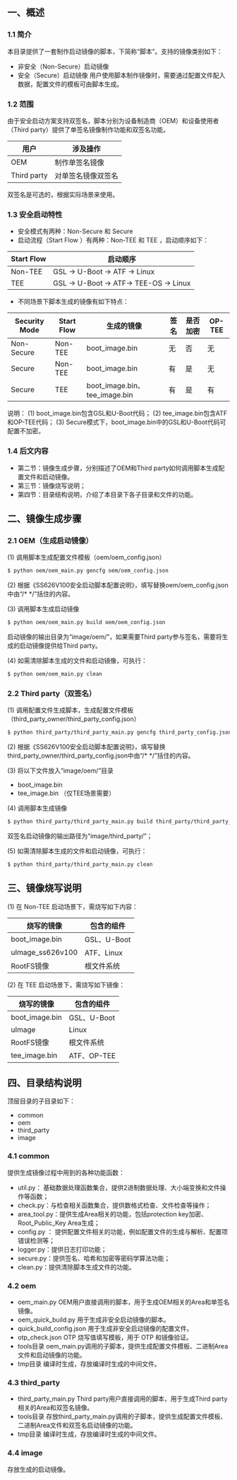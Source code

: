 ## 一、概述

### 1.1 简介
本目录提供了一套制作启动镜像的脚本，下简称“脚本”。支持的镜像类别如下：
- 非安全（Non-Secure）启动镜像
- 安全（Secure）启动镜像
用户使用脚本制作镜像时，需要通过配置文件配入数据，配置文件的模板可由脚本生成。

### 1.2 范围
由于安全启动方案支持双签名，脚本分别为设备制造商（OEM）和设备使用者（Third party）提供了单签名镜像制作功能和双签名功能。

|     用户    |      涉及操作      |
|-------------|--------------------|
|     OEM     | 制作单签名镜像     |
| Third party | 对单签名镜像双签名 |

双签名是可选的，根据实际场景来使用。

### 1.3 安全启动特性
- 安全模式有两种：Non-Secure 和 Secure 
- 启动流程（Start Flow ）有两种：Non-TEE 和 TEE ，启动顺序如下：

|  Start Flow  |                  启动顺序                |
|--------------|------------------------------------------|
|   Non-TEE    |  GSL -> U-Boot -> ATF -> Linux           |
|     TEE      |  GSL -> U-Boot -> ATF-> TEE-OS -> Linux  |

- 不同场景下脚本生成的镜像有如下特点：

|  Security Mode | Start Flow |           生成的镜像          | 签名 | 是否加密 | OP-TEE |
|----------------|------------|-------------------------------|------|----------|--------|
|   Non-Secure   |  Non-TEE   | boot_image.bin                |  无  |    否    |   无   |
|   Secure       |  Non-TEE   | boot_image.bin                |  有  |    是    |   无   |
|   Secure       |    TEE     | boot_image.bin、tee_image.bin |  有  |    是    |   有   |

说明：
(1) boot_image.bin包含GSL和U-Boot代码；
(2) tee_image.bin包含ATF和OP-TEE代码；
(3) Secure模式下，boot_image.bin中的GSL和U-Boot代码可配置不加密。

### 1.4 后文内容
- 第二节：镜像生成步骤，分别描述了OEM和Third party如何调用脚本生成配置文件和启动镜像。
- 第三节：镜像烧写说明；
- 第四节：目录结构说明，介绍了本目录下各子目录和文件的功能。


## 二、镜像生成步骤

### 2.1 OEM（生成启动镜像）

(1) 调用脚本生成配置文件模板（oem/oem_config.json）
```bash
$ python oem/oem_main.py gencfg oem/oem_config.json
```

(2) 根据《SS626V100安全启动脚本配置说明》，填写替换oem/oem_config.json中由“/* */”括住的内容。

(3) 调用脚本生成启动镜像
```bash
$ python oem/oem_main.py build oem/oem_config.json
```

启动镜像的输出目录为“image/oem/”，如果需要Third party参与签名，需要将生成的启动镜像提供给Third party。

(4) 如需清除脚本生成的文件和启动镜像，可执行：
```bash
$ python oem/oem_main.py clean
```

### 2.2 Third party（双签名）

(1) 调用配置文件生成脚本，生成配置文件模板（third_party_owner/third_party_config.json）
```bash
$ python third_party/third_party_main.py gencfg third_party_config.json
```

(2) 根据《SS626V100安全启动脚本配置说明》，填写替换third_party_owner/third_party_config.json中由“/* */”括住的内容。

(3) 将以下文件放入“image/oem/”目录
- boot_image.bin
- tee_image.bin （仅TEE场景需要）

(4) 调用脚本生成镜像
```bash
$ python third_party/third_party_main.py build third_party/third_party_config.json
```

双签名启动镜像的输出路径为“image/third_party/”；

(5) 如需清除脚本生成的文件和启动镜像，可执行：
```bash
$ python third_party/third_party_main.py clean
```

## 三、镜像烧写说明

(1) 在 Non-TEE 启动场景下，需烧写如下内容：

|    烧写的镜像     | 包含的组件  |
|-------------------|-------------|
| boot_image.bin    | GSL、U-Boot |
| uImage_ss626v100  | ATF、Linux  |
| RootFS镜像        | 根文件系统  |


(2) 在 TEE 启动场景下，需烧写如下镜像：

|     烧写的镜像    | 包含的组件  |
|-------------------|-------------|
| boot_image.bin    | GSL、U-Boot |
| uImage            |    Linux    |
| RootFS镜像        | 根文件系统  |
| tee_image.bin     | ATF、OP-TEE |


## 四、目录结构说明

顶层目录的子目录如下：
- common
- oem
- third_party
- image

### 4.1 common
提供生成镜像过程中用到的各种功能函数：
- util.py： 基础数据处理函数集合，提供2进制数据处理、大小端变换和文件操作等函数；
- check.py：与检查相关函数集合，提供数格式检查、文件检查等操作；
- area_tool.py：提供生成Area相关的功能，包括protection key加密、Root_Public_Key Area生成；
- config.py ： 提供配置文件相关的功能，例如配置文件的生成与解析、配置项错误检测等；
- logger.py：提供日志打印功能；
- secure.py：提供签名、哈希和加密等密码学算法功能；
- clean.py：提供清除脚本生成文件的功能。

### 4.2 oem
- oem_main.py
  OEM用户直接调用的脚本，用于生成OEM相关的Area和单签名镜像。
- oem_quick_build.py
  用于生成非安全启动镜像的脚本。
- quick_build_config.json
  用于生成非安全启动镜像的配置文件。
- otp_check.json
  OTP 烧写值填写模板，用于 OTP 和镜像验证。
- tools目录
  oem_main.py调用的子脚本，提供生成配置文件模板、二进制Area文件和启动镜像的功能。
- tmp目录
  编译时生成，存放编译时生成的中间文件。

### 4.3 third_party
- third_party_main.py
  Third party用户直接调用的脚本，用于生成Third party相关的Area和双签名镜像。
- tools目录
  存放third_party_main.py调用的子脚本，提供生成配置文件模板、二进制Area文件和双签名启动镜像的功能。
- tmp目录
  编译时生成，存放编译时生成的中间文件。


### 4.4 image
存放生成的启动镜像。
